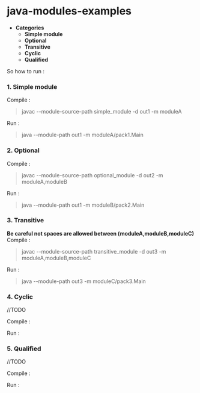 # java-modules-examples

- **Categories**
  - **Simple module**
  - **Optional**
  - **Transitive**
  - **Cyclic**
  - **Qualified**


So how to run : 

### 1. Simple module

  Compile :
> javac --module-source-path simple_module -d out1 -m moduleA

  Run :
> java --module-path out1 -m moduleA/pack1.Main


### 2. Optional 

  Compile :
> javac --module-source-path optional_module -d out2 -m moduleA,moduleB

  Run :
> java --module-path out1 -m moduleB/pack2.Main


### 3. Transitive 
 
  **Be careful not spaces are allowed between (moduleA,moduleB,moduleC)**
  Compile :
> javac --module-source-path transitive_module -d out3 -m moduleA,moduleB,moduleC


  Run :
> java --module-path out3 -m moduleC/pack3.Main


### 4. Cyclic 

//TODO

  Compile :
>

  Run :
> 


### 5. Qualified 

//TODO

  Compile :
>

  Run :
> 



